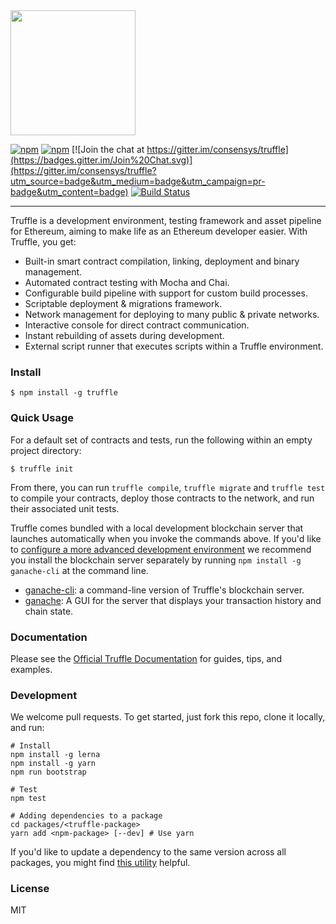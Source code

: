 <img src="http://truffleframework.com/docs/img/logo.png" width="200">

[![npm](https://img.shields.io/npm/v/truffle.svg)](https://www.npmjs.com/package/truffle)
[![npm](https://img.shields.io/npm/dm/truffle.svg)](https://www.npmjs.com/package/truffle)
[![Join the chat at https://gitter.im/consensys/truffle](https://badges.gitter.im/Join%20Chat.svg)](https://gitter.im/consensys/truffle?utm_source=badge&utm_medium=badge&utm_campaign=pr-badge&utm_content=badge)
[![Build Status](https://travis-ci.org/trufflesuite/truffle.svg?branch=develop)](https://travis-ci.org/trufflesuite/truffle)

-----------------------


Truffle is a development environment, testing framework and asset pipeline for Ethereum, aiming to make life as an Ethereum developer easier. With Truffle, you get:

* Built-in smart contract compilation, linking, deployment and binary management.
* Automated contract testing with Mocha and Chai.
* Configurable build pipeline with support for custom build processes.
* Scriptable deployment & migrations framework.
* Network management for deploying to many public & private networks.
* Interactive console for direct contract communication.
* Instant rebuilding of assets during development.
* External script runner that executes scripts within a Truffle environment.

### Install

```
$ npm install -g truffle
```

### Quick Usage

For a default set of contracts and tests, run the following within an empty project directory:

```
$ truffle init
```

From there, you can run `truffle compile`, `truffle migrate` and `truffle test` to compile your contracts, deploy those contracts to the network, and run their associated unit tests.

Truffle comes bundled with a local development blockchain server that launches automatically when you invoke the commands  above. If you'd like to [configure a more advanced development environment](http://truffleframework.com/docs/advanced/configuration) we recommend you install the blockchain server separately by running `npm install -g ganache-cli` at the command line.

+  [ganache-cli](https://github.com/trufflesuite/ganache-cli): a command-line version of Truffle's blockchain server.
+  [ganache](http://truffleframework.com/ganache/): A GUI for the server that displays your transaction history and chain state.


### Documentation

Please see the [Official Truffle Documentation](http://truffleframework.com/docs/) for guides, tips, and examples.

### Development

We welcome pull requests. To get started, just fork this repo, clone it locally, and run:

```shell
# Install
npm install -g lerna
npm install -g yarn
npm run bootstrap

# Test
npm test

# Adding dependencies to a package
cd packages/<truffle-package> 
yarn add <npm-package> [--dev] # Use yarn
```

If you'd like to update a dependency to the same version across all packages, you might find [this utility](https://www.npmjs.com/package/lerna-update-wizard) helpful.   
### License

MIT
